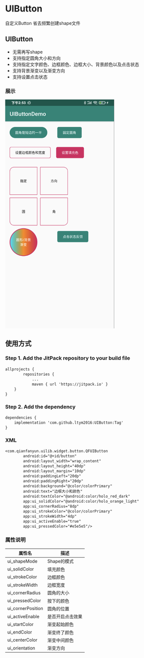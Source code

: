 # UIButton
自定义Button 省去频繁创建shape文件

## UIButton
- 无需再写shape
- 支持指定圆角大小和方向
- 支持指定文字颜色、边框颜色、边框大小、背景颜色以及点击状态
- 支持背景渐变以及渐变方向
- 支持设置点击状态

### 展示
<img src="https://github.com/ltym2016/UIButton/blob/master/image/WX20200115-145353%402x.png" width="350"/>

## 使用方式
### Step 1. Add the JitPack repository to your build file
```
allprojects {
        repositories {
            ...
            maven { url 'https://jitpack.io' }
    }
}
```
### Step 2. Add the dependency
```
dependencies {
    implementation 'com.github.ltym2016:UIButton:Tag'
}
```

### XML
```
<com.qianfanyun.uilib.widget.button.QFUIButton
        android:id="@+id/button"
        android:layout_width="wrap_content"
        android:layout_height="40dp"
        android:layout_margin="10dp"
        android:paddingLeft="20dp"
        android:paddingRight="20dp"
        android:background="@color/colorPrimary"
        android:text="边框大小和颜色"
        android:textColor="@android:color/holo_red_dark"
        app:ui_solidColor="@android:color/holo_orange_light"
        app:ui_cornerRadius="8dp"
        app:ui_strokeColor="@color/colorPrimary"
        app:ui_strokeWidth="4dp"
        app:ui_activeEnable="true"
        app:ui_pressedColor="#e5e5e5"/>
```

### 属性说明
| 属性名  | 描述  |
| ------------ | ------------ |
|  ui_shapeMode |  Shape的模式 |
| ui_solidColor  |  填充颜色 |
| ui_strokeColor  |  边框颜色 |
| ui_strokeWidth  |  边框宽度 |
| ui_cornerRadius  |  圆角的大小 |
| ui_pressedColor  |  按下的颜色 |
| ui_cornerPosition  |  圆角的位置 |
| ui_activeEnable  |  是否开启点击效果 |
| ui_startColor  |  渐变起始颜色 |
| ui_endColor  |  渐变终了颜色 |
|ui_centerColor| 渐变中间颜色|
| ui_orientation  |  渐变方向 |
